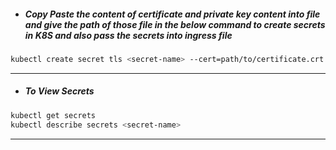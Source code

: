 - #####  Copy Paste the content of certificate and private key content into file and give the path of those file in the below command to create secrets in K8S and also pass the secrets into ingress file

```bash
kubectl create secret tls <secret-name> --cert=path/to/certificate.crt --key=path/to/private.key --namespace=default
```

---

- #####  To View Secrets

```bash
kubectl get secrets 
kubectl describe secrets <secret-name>
```

---


